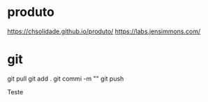 # produto
https://chsolidade.github.io/produto/
https://labs.jensimmons.com/
# git
git pull 
git add .
git commi -m ""
git push

Teste